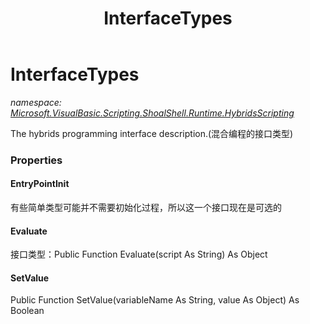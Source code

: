 ﻿---
title: InterfaceTypes
---

# InterfaceTypes
_namespace: [Microsoft.VisualBasic.Scripting.ShoalShell.Runtime.HybridsScripting](N-Microsoft.VisualBasic.Scripting.ShoalShell.Runtime.HybridsScripting.html)_

The hybrids programming interface description.(混合编程的接口类型)



### Properties

#### EntryPointInit
有些简单类型可能并不需要初始化过程，所以这一个接口现在是可选的
#### Evaluate
接口类型：Public Function Evaluate(script As String) As Object
#### SetValue
Public Function SetValue(variableName As String, value As Object) As Boolean


